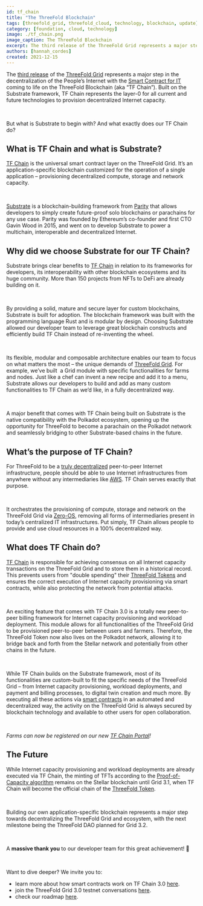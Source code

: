 ```yaml
---
id: tf_chain
title: "The ThreeFold Blockchain"
tags: [threefold_grid, threefold_cloud, technology, blockchain, update]
category: [foundation, cloud, technology]
image: ./tf_chain.png
image_caption: The ThreeFold Blockchain
excerpt: The third release of the ThreeFold Grid represents a major step in the decentralization of the People’s Internet with the Smart Contract for IT coming to life on the ThreeFold Blockchain (aka “TF Chain”).
authors: [hannah_cordes]
created: 2021-12-15
---
```


The [third release](https://forum.threefold.io/t/what-is-new-in-tfgrid-3-0/1133/1) of the [ThreeFold Grid](https://library.threefold.me/info/threefold#/technology/threefold__threefold_grid) represents a major step in the decentralization of the People’s Internet with the [Smart Contract for IT](https://library.threefold.me/info/threefold#/technology/threefold__smartcontract_tfgrid3) coming to life on the ThreeFold Blockchain (aka “TF Chain”). Built on the Substrate framework, TF Chain represents the layer-0 for all current and future technologies to provision decentralized Internet capacity. 

<br/>

But what is Substrate to begin with? And what exactly does our TF Chain do?

## What is TF Chain and what is Substrate?

[TF Chain](https://library.threefold.me/info/threefold#/technology/threefold__tfchain) is the universal smart contract layer on the ThreeFold Grid. It’s an application-specific blockchain customized for the operation of a single application – provisioning decentralized compute, storage and network capacity. 

<br/>

[Substrate](https://substrate.io/) is a blockchain-building framework from [Parity](https://www.parity.io/) that allows developers to simply create future-proof solo blockchains or parachains for any use case. Parity was founded by Ethereum’s co-founder and first CTO Gavin Wood in 2015, and went on to develop Substrate to power a multichain, interoperable and decentralized Internet.

## Why did we choose Substrate for our TF Chain?

Substrate brings clear benefits to [TF Chain](https://threefold.io/tech/tf-chain) in relation to its frameworks for developers, its interoperability with other blockchain ecosystems and its huge community. More than 150 projects from NFTs to DeFi are already building on it.  

<br/>

By providing a solid, mature and secure layer for custom blockchains, Substrate is built for adoption. The blockchain framework was built with the programming language Rust and is modular by design. Choosing Substrate allowed our developer team to leverage great blockchain constructs and efficiently build TF Chain instead of re-inventing the wheel. 

<br/>

Its flexible, modular and composable architecture enables our team to focus on what matters the most – the unique demands of [ThreeFold Grid](https://threefold.io/grid). For example, we’ve built  a Grid module with specific functionalities for farms and nodes. Just like a chef can invent a new recipe and add it to a menu, Substrate allows our developers to build and add as many custom functionalities to TF Chain as we’d like, in a fully decentralized way. 

<br/>

A major benefit that comes with TF Chain being built on Substrate is the native compatibility with the Polkadot ecosystem, opening up the opportunity for ThreeFold to become a parachain on the Polkadot network and seamlessly bridging to other Substrate-based chains in the future.

## What’s the purpose of TF Chain?

For ThreeFold to be a [truly decentralized](https://threefold.io/blog/post/quest_decentralize_internet/) peer-to-peer Internet infrastructure, people should be able to use Internet infrastructures from anywhere without any intermediaries like [AWS](https://threefold.io/blog/post/threefold_cloud_vs_centralized_providers_like_aws_azure/). TF Chain serves exactly that purpose. 

<br/>

It orchestrates the provisioning of compute, storage and network on the ThreeFold Grid via [Zero-OS](https://threefold.io/tech/zero-os), removing all forms of intermediaries present in today’s centralized IT infrastructures. Put simply, TF Chain allows people to provide and use cloud resources in a 100% decentralized way. 

## What does TF Chain do?

[TF Chain](https://library.threefold.me/info/threefold#/threefold__tfchain) is responsible for achieving consensus on all Internet capacity transactions on the ThreeFold Grid and to store them in a historical record. This prevents users from "double spending" their [ThreeFold Tokens](https://threefold.io/tft) and ensures the correct execution of Internet capacity provisioning via smart contracts, while also protecting the network from potential attacks. 

<br/>

An exciting feature that comes with TF Chain 3.0 is a totally new peer-to-peer billing framework for Internet capacity provisioning and workload deployment. This module allows for all functionalities of the ThreeFold Grid to be provisioned peer-to-peer between users and farmers. Therefore, the ThreeFold Token now also lives on the Polkadot network, allowing it to bridge back and forth from the Stellar network and potentially from other chains in the future.

<br/>

While TF Chain builds on the Substrate framework, most of its functionalities are custom-built to fit the specific needs of the ThreeFold Grid – from Internet capacity provisioning, workload deployments, and payment and billing processes, to digital twin creation and much more. By executing all these actions via [smart contracts](https://threefold.io/tech/smart-contract) in an automated and decentralized way, the activity on the ThreeFold Grid is always secured by blockchain technology and available to other users for open collaboration. 

<br/>

*Farms can now be registered on our new [TF Chain Portal](https://threefold.io/blog/post/tech_update_admin_portal/)!*

## The Future

While Internet capacity provisioning and workload deployments are already executed via TF Chain, the minting of TFTs according to the [Proof-of-Capacity algorithm](https://library.threefold.me/info/threefold#/tfgrid/farming/threefold__proof_of_capacity) remains on the Stellar blockchain until Grid 3.1, when TF Chain will become the official chain of the [ThreeFold Token](https://library.threefold.me/info/threefold#/technology/threefold__threefold_token).

<br/>

Building our own application-specific blockchain represents a major step towards decentralizing the ThreeFold Grid and ecosystem, with the next milestone being the ThreeFold DAO planned for Grid 3.2. 

<br/>

A **massive thank you** to our developer team for this great achievement! 🙏

<br/>

Want to dive deeper? We invite you to:
* learn more about how smart contracts work on TF Chain 3.0 [here](https://library.threefold.me/info/threefold#/technology/threefold__smartcontract_tfgrid3).
* join the ThreeFold Grid 3.0 testnet conversations [here](https://t.me/joinchat/BwOvOxxgK59GmRoZ2_sM0w).
* check our roadmap [here](https://library.threefold.me/info/threefold#/cloud/threefold__roadmap_grid).
